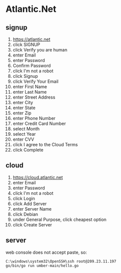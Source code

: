 # Atlantic.Net

## signup

1. https://atlantic.net
2. click SIGNUP
3. click Verify you are human
4. enter Email
5. enter Password
6. Confirm Password
7. click I'm not a robot
8. click Signup
9. click Verify Your Email
10. enter First Name
11. enter Last Name
12. enter Street Address
13. enter City
14. enter State
15. enter Zip
16. enter Phone Number
17. enter Credit Card Number
18. select Month
19. select Year
20. enter CVV
21. click I agree to the Cloud Terms
22. click Complete

## cloud

1. https://cloud.atlantic.net
2. enter Email
3. enter Password
4. click I'm not a robot
5. click Login
6. click Add Server
7. enter Server Name
8. click Debian
9. under General Purpose, click cheapest option
10. click Create Server

## server

web console does not accept paste, so:

~~~
C:\windows\system32\OpenSSH\ssh root@209.23.11.197
go/bin/go run umber-main/hello.go
~~~
